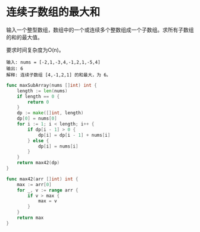 # 连续子数组的最大和

输入一个整型数组，数组中的一个或连续多个整数组成一个子数组。求所有子数组的和的最大值。

要求时间复杂度为O(n)。

```
输入: nums = [-2,1,-3,4,-1,2,1,-5,4]
输出: 6
解释: 连续子数组 [4,-1,2,1] 的和最大，为 6。
```

```go
func maxSubArray(nums []int) int {
	length := len(nums)
	if length == 0 {
		return 0
	}
	dp := make([]int, length)
	dp[0] = nums[0]
	for i := 1; i < length; i++ {
		if dp[i - 1] > 0 {
			dp[i] = dp[i - 1] + nums[i]
		} else {
			dp[i] = nums[i]
		}
	}
	return max42(dp)
}

func max42(arr []int) int {
	max := arr[0]
	for _, v := range arr {
		if v > max {
			max = v
		}
	}
	return max
}
```

